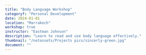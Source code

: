 ```yaml
---
title: "Body Language Workshop"
categoryf: "Personal Development"
date: 2024-01-01
location: "Marrakech"
workshop: true
instructor: "Eastman Johnson"
description: "Learn to read and use body language effectively."
thumbnail: "/notassets/Projects pics/sincerly-green.jpg"
document: ""
---
```

